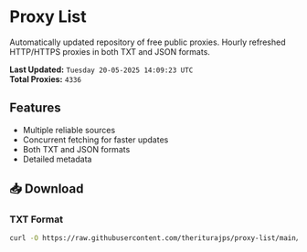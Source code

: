 # Proxy List

Automatically updated repository of free public proxies. Hourly refreshed HTTP/HTTPS proxies in both TXT and JSON formats.

**Last Updated:** `Tuesday 20-05-2025 14:09:23 UTC`  
**Total Proxies:** `4336`

## Features
- Multiple reliable sources
- Concurrent fetching for faster updates
- Both TXT and JSON formats
- Detailed metadata

## 📥 Download

### TXT Format
```bash
curl -O https://raw.githubusercontent.com/theriturajps/proxy-list/main/proxies.txt